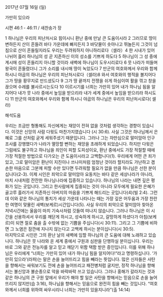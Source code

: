 2017년 07월 16일 (일)

가만히 있으라



시편 46:1 - 46:11 / 새찬송가  장


1 하나님은 우리의 피난처시요 힘이시니 환난 중에 만날 큰 도움이시라 2 그러므로 땅이 변하든지 산이 흔들려 바다 가운데에 빠지든지 3 바닷물이 솟아나고 뛰놀든지 그것이 넘침으로 산이 흔들릴지라도 우리는 두려워하지 아니하리로다（셀라）4 한 시내가 있어 나뉘어 흘러 하나님의 성 곧 지존하신 이의 성소를 기쁘게 하도다 5 하나님이 그 성 중에 계시매 성이 흔들리지 아니할 것이라 새벽에 하나님이 도우시리로다 6 뭇 나라가 떠들며 왕국이 흔들렸더니 그가 소리를 내시매 땅이 녹았도다 7 만군의 여호와께서 우리와 함께 하시니 야곱의 하나님은 우리의 피난처시로다（셀라)8 와서 여호와의 행적을 볼지어다 그가 땅을 황무지로 만드셨도다 9 그가 땅 끝까지 전쟁을 쉬게 하심이여 활을 꺾고 창을 끊으며 수레를 불사르시는도다 10 이르시기를 너희는 가만히 있어 내가 하나님 됨을 알지어다 내가 뭇 나라 중에서 높임을 받으리라 내가 세계 중에서 높임을 받으리라 하시도다 11 만군의 여호와께서 우리와 함께 하시니 야곱의 하나님은 우리의 피난처시로다( 셀라)

해석도움





우리는 조금만 형통해도 자신에게는 재앙이 전혀 없을 것처럼 생각하는 경향이 있습니다. 이것은 신앙의 사람 다윗도 마찬가지였습니다 (시 30:6). 사실 그것은 하나님께서 은혜로 그를 산처럼 굳게 세워주셨기 때문입니다. 그러나 그는 자만심으로 말미암아 인구조사를 강행했다가 나라가 멸망할 뻔하는 재앙을 초래하게 되었습니다. 하지만 다윗은 그럼에도 불구하고 하나님을 죄인이 피할 도피성이요, 환난 중에서도 가장 적절할 때에 가장 적절한 방법으로 다가오는 큰 도움이시라고 고백합니다(1). 우리에게 어떤 큰 죄가 있고, 그로 말미암은 환난이 지진이나 쓰나미처럼 엄청난 것이라 할지라도 가난하고 겸손한 마음으로 그분께 피할 수만 있다면 두려워할 필요가 없을 만큼 하나님은 선한 분이십니다(2-3). 
이제 시인은 죄악으로 말미암아 요동치는 바다 같은 세상나라가 아니라, 마치 시내처럼 잔잔한 하나님나라에 집중하고 있습니다. 하나님의 나라는 내면 깊은 평화가 있는 곳입니다. 그리고 한사람에게 집중되는 것이 아니라 모두에게 필요한 은혜가 골고루 흘러가서 지존하신 아버지의 마음을 기쁘게 해드리는 곳입니다(4)(빌 2:4). 그런데 이와 같은 하나님의 통치가 세상 가운데 나타나는 때는 가장 깊은 어두움과 가장 찬란한 여명이 맞물린 새벽(보케르)시간입니다(5). 사실 우리의 죄악으로 말미암아 찾아온 저녁시간에는 울음이 마치 기숙사처럼 깃들여 떠나지 않습니다. 그러나 하나님은 이 시간을 선용하셔서 우리를 깨닫게 하시고, 성숙하게 하시고, 갈망하게 하셨다가 아침(보케르)이 되면 절로 춤을 출 수밖에 없는 기쁨을 주십니다(시 30:11). 그리고 그 기쁨에 비하면 그 노염은 잠깐에 지나지 않는다고 고백케 하시는 분이십니다(시 30:5).    
마지막으로 시인은 그의 환난 날의 새벽에 임할 하나님의 큰 도움에 대해 노래하고 있습니다. 
하나님은 뭇 나라와 온 세계 중에서 구원과 심판을 단행하실 분이십니다. 우리는 바로 그와 같은 전능자를 알고 믿고 깨닫기 위함 택함 받은 증인입니다. 이를 위해 하나님은 우리에게 “너희는 가만히 있어 내가 하나님 됨을 알지어다!“라고 명령하십니다. ‘가만히 있으라’(라파)는 말은 손을 늘어뜨리고 힘을 빼라는 뜻입니다. 많은 신자들은 사탄을 향해서는 싸워보기도 전에 손을 늘어뜨리고 패전병처럼 굴지만, 정작 하나님을 향해서는 불신앙과 불순종으로 악을 바락바락 쓰고 있습니다. 그러나 홍해가 갈라지는 것과 같은 하나님의 큰 구원 앞에서 우리가 해야 할 일은 사탄을 향해서는 믿음으로 손을 늘어뜨리지 않지만(습 3:16), 하나님을 향해서는 믿음으로 완전히 힘을 빼는 것입니다. “여호와께서 너희를 위하여 싸우시리니 너희는 가만히 있을지니라”(출 14:14)